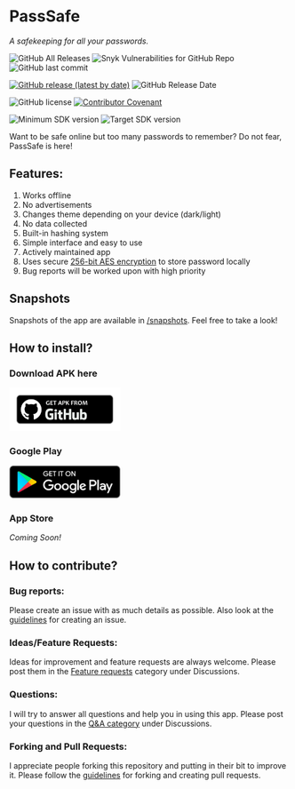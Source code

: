 # PassSafe
<i>A safekeeping for all your passwords.</i>

![GitHub All Releases](https://img.shields.io/github/downloads/W-Appz/PassSafe/total)
![Snyk Vulnerabilities for GitHub Repo](https://img.shields.io/snyk/vulnerabilities/github/W-Appz/PassSafe)
![GitHub last commit](https://img.shields.io/github/last-commit/W-Appz/PassSafe)

[![GitHub release (latest by date)](https://img.shields.io/github/v/release/W-Appz/PassSafe)](https://github.com/W-Appz/PassSafe/releases/latest)
![GitHub Release Date](https://img.shields.io/github/release-date/W-Appz/PassSafe)

![GitHub license](https://img.shields.io/github/license/W-Appz/PassSafe)
[![Contributor Covenant](https://img.shields.io/badge/Contributor%20Covenant-2.1-4baaaa.svg)](code_of_conduct.md)

![Minimum SDK version](https://img.shields.io/badge/minimum%20sdk%20version-Lollipop%20(API%2021)-brightgreen)
![Target SDK version](https://img.shields.io/badge/target%20SDK%20version-Android%2012%20(API%2032)-brightgreen)

Want to be safe online but too many passwords to remember? Do not fear, PassSafe is here!

## Features:
1. Works offline
2. No advertisements
3. Changes theme depending on your device (dark/light)
4. No data collected
5. Built-in hashing system
6. Simple interface and easy to use
7. Actively maintained app
8. Uses secure [256-bit AES encryption](https://www.zetetic.net/sqlcipher/design) to store password locally
8. Bug reports will be worked upon with high priority

## Snapshots
Snapshots of the app are available in [/snapshots](https://github.com/W-Appz/PassSafe/tree/master/snapshots). Feel free to take a look!

## How to install?

### Download APK here
<a href="https://github.com/W-Appz/PassSafe/releases/latest"><img src="github.png" alt="Download from Github" width="200"/></a> <br>
### Google Play
<a href="https://play.google.com/store/apps/details?id=com.WAppz.PassSafe"><img src="googleplaybutton.png" alt="Download from Google Play" width="200"/></a> <br>
### App Store
<i> Coming Soon! </i>

## How to contribute?
### Bug reports:
Please create an issue with as much details as possible. Also look at the [guidelines](https://github.com/W-Appz/PassSafe/blob/master/GUIDELINES.md#guidelines-for-creating-an-issue) for creating an issue.

### Ideas/Feature Requests:
Ideas for improvement and feature requests are always welcome. Please post them in the [Feature requests](https://github.com/W-Appz/PassSafe/discussions/categories/feature-requests) category under Discussions.

### Questions:
I will try to answer all questions and help you in using this app. Please post your questions in the [Q&A category](https://github.com/W-Appz/PassSafe/discussions/categories/q-a) under Discussions.

### Forking and Pull Requests:
I appreciate people forking this repository and putting in their bit to improve it. Please follow the [guidelines](https://github.com/W-Appz/PassSafe/blob/master/GUIDELINES.md#guidelines-for-forking-and-creating-pull-requests) for forking and creating pull requests.
